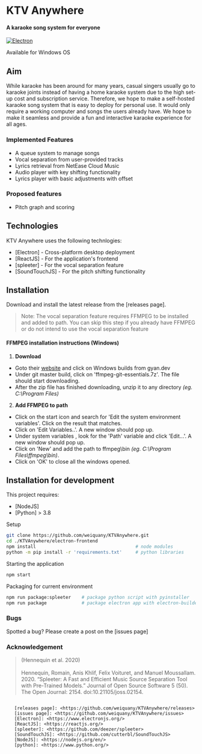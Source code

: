 
# KTV Anywhere
#### A karaoke song system for everyone
[![Electron](https://github.com/weiquany/KTVAnywhere/actions/workflows/main.yml/badge.svg)](https://github.com/weiquany/KTVAnywhere/actions/workflows/main.yml)

Available for Windows OS
## Aim
While karaoke has been around for many years, casual singers usually go to karaoke joints instead of having a home karaoke system due to the high set-up cost and subscription service. Therefore, we hope to make a self-hosted karaoke song system that is easy to deploy for personal use. It would only require a working computer and songs the users already have. We hope to make it seamless and provide a fun and interactive karaoke experience for all ages.
### Implemented Features
- A queue system to manage songs
- Vocal separation from user-provided tracks
- Lyrics retrieval from NetEase Cloud Music
- Audio player with key shifting functionality
- Lyrics player with basic adjustments with offset

### Proposed features
- Pitch graph and scoring

## Technologies

KTV Anywhere uses the following technlogies:

- [Electron] - Cross-platform desktop deployment
- [ReactJS] - For the application's frontend
- [spleeter] - For the vocal separation feature
- [SoundTouchJS] - For the pitch shifting functionality


## Installation
Download and install the latest release from the [releases page].
> Note: The vocal separation feature requires FFMPEG to be installed and added to path. You can skip this step if you already have FFMPEG or do not intend to use the vocal separation feature

#### FFMPEG installation instructions (Windows)

1. **Download**
* Goto their [website](https://ffmpeg.org/download.html#build-windows) and click on Windows builds from gyan.dev
* Under git master build, click on 'ffmpeg-git-essentials.7z'. The file should start downloading.
* After the zip file has finished downloading, unzip it to any directory *(eg. C:\Program Files)* 
2. **Add FFMPEG to path**
* Click on the start icon and search for 'Edit the system environment variables'. Click on the result that matches.
* Click on 'Edit Variables..'. A new window should pop up.
* Under system variables , look for the 'Path' variable and click 'Edit...'. A new window should pop up.
* Click on 'New' and add the path to ffmpeg\bin *(eg. C:\Program Files\ffmpeg\bin)*. 
* Click on 'OK' to close all the windows opened.


## Installation for development
This project requires:
* [NodeJS]
* [Python] > 3.8

Setup
```sh
git clone https://github.com/weiquany/KTVAnywhere.git
cd ./KTVAnywhere/electron-frontend
npm install                                     # node modules
python -m pip install -r 'requirements.txt'     # python libraries
```
Starting the application
```sh
npm start
```
Packaging for current environment
```sh
npm run package:spleeter    # package python script with pyinstaller
npm run package             # package electron app with electron-builder
```
### Bugs
Spotted a bug? Please create a post on the [issues page]

### Acknowledgement

>(Hennequin et al. 2020)<br><br>
Hennequin, Romain, Anis Khlif, Felix Voituret, and Manuel Moussallam. 2020. “Spleeter: A Fast and Efficient Music Source Separation Tool with Pre-Trained Models.” Journal of Open Source Software 5 (50). The Open Journal: 2154. doi:10.21105/joss.02154.
```

   [releases page]: <https://github.com/weiquany/KTVAnywhere/releases>
   [issues page]: <https://github.com/weiquany/KTVAnywhere/issues>
   [Electron]: <https://www.electronjs.org/>
   [ReactJS]: <https://reactjs.org/>
   [spleeter]: <https://github.com/deezer/spleeter>
   [SoundTouchJS]: <https://github.com/cutterbl/SoundTouchJS>
   [NodeJS]: <https://nodejs.org/en/>
   [python]: <https://www.python.org/>

